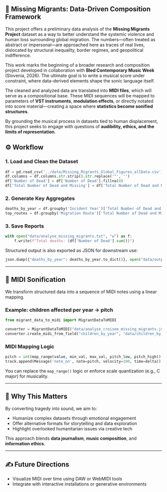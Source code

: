 

## 🎼 Missing Migrants: Data-Driven Composition Framework


This project offers a preliminary data analysis of the **Missing Migrants Project** dataset as a way to better understand the systemic violence and human loss surrounding global migration. The numbers—often treated as abstract or impersonal—are approached here as traces of real lives, dislocated by structural inequality, border regimes, and geopolitical indifference.

This work marks the beginning of a broader research and composition project developed in collaboration with **Bled Contemporary Music Week** (Slovenia, 2026). The ultimate goal is to write a musical score under constraint, where data-derived elements shape the sonic language itself.

The cleaned and analyzed data are translated into **MIDI files**, which will serve as a compositional base. These MIDI sequences will be mapped to parameters of **VST instruments**, **modulation effects**, or directly notated into score material—creating a space where **statistics become sonified structures**.

By grounding the musical process in datasets tied to human displacement, this project seeks to engage with questions of **audibility, ethics, and the limits of representation**.


## ⚙️ Workflow

### 1. Load and Clean the Dataset

```python
df = pd.read_csv('../data/Missing_Migrants_Global_Figures_allData.csv')
df.columns = df.columns.str.strip().str.replace('"', '')
df['Number of Dead'] = df['Number of Dead'].fillna(0)
df['Total Number of Dead and Missing'] = df['Total Number of Dead and Missing'].fillna(0)
```

### 2. Generate Key Aggregates

```python
deaths_by_year = df.groupby('Incident Year')['Total Number of Dead and Missing'].sum()
top_routes = df.groupby('Migration Route')['Total Number of Dead and Missing'].sum().sort_values(ascending=False)
```

### 3. Save Reports

```python
with open("data/analyse_missing_migrants.txt", "w") as f:
    f.write(f"Total deaths: {df['Number of Dead'].sum()}")
```

Structured output is also exported as JSON for downstream use:

```python
json.dump({"deaths_by_year": deaths_by_year.to_dict()}, open("data/output.json", "w"))
```

---

## 🎵 MIDI Sonification

We transform structured data into a sequence of MIDI notes using a linear mapping.

### Example: children affected per year → pitch

```python
from migrant_data_to_midi import MigrantDataToMIDI

converter = MigrantDataToMIDI("data/analyse_croisee_missing_migrants.json")
converter.create_midi_from_field("children_by_year", "data/children_by_year.mid")
```

### MIDI Mapping Logic

```python
pitch = int(map_range(value, min_val, max_val, pitch_low, pitch_high))
track.append(Message('note_on', note=pitch, velocity=100, time=delta))
```

You can replace the `map_range()` logic or enforce scale quantization (e.g., C major) for musicality.

---

## 🧠 Why This Matters

By converting tragedy into sound, we aim to:

* Humanize complex datasets through emotional engagement
* Offer alternative formats for storytelling and data exploration
* Highlight overlooked humanitarian issues via creative tech

This approach blends **data journalism**, **music composition**, and **information ethics**.

---

## ✍️ Future Directions

* Visualize MIDI over time using DAW or WebMIDI tools
* Integrate with interactive installations or generative environments

